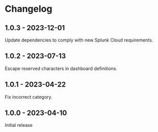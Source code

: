 # Changelog

## 1.0.3 - 2023-12-01

Update dependencies to comply with new Splunk Cloud requirements.

## 1.0.2 - 2023-07-13

Escape reserved characters in dashboard definitions.

## 1.0.1 - 2023-04-22

Fix incorrect category.

## 1.0.0 - 2023-04-10

Initial release
